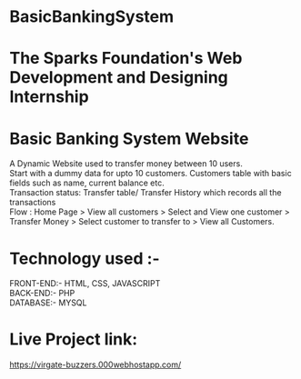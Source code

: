 # BasicBankingSystem
# The Sparks Foundation's Web Development and Designing Internship
# Basic Banking System Website
A Dynamic Website used to transfer money between 10 users.<br>
Start with a dummy data for upto 10 customers. Customers table with basic fields such as name, current balance etc.<br>
Transaction status: Transfer table/ Transfer History which records all the transactions<br>
Flow : Home Page > View all customers > Select and View one customer > Transfer Money > Select customer to transfer to > View all Customers.<br>
# Technology used :-
FRONT-END:- HTML, CSS, JAVASCRIPT
<br>
BACK-END:- PHP
<br>
DATABASE:- MYSQL

# Live Project link:
https://virgate-buzzers.000webhostapp.com/
